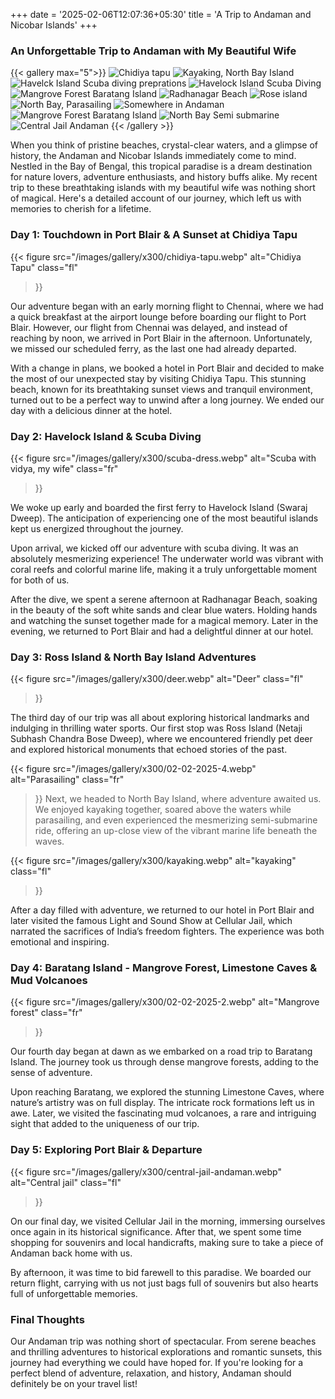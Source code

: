 +++
date = '2025-02-06T12:07:36+05:30'
title = 'A Trip to Andaman and Nicobar Islands'
+++

### An Unforgettable Trip to Andaman with My Beautiful Wife
{{< gallery max="5">}}
    <img loading="lazy" src="/images/gallery/x300/chidiya-tapu.webp" alt="Chidiya tapu">
    <img loading="lazy" src="/images/gallery/x300/kayaking.webp" alt="Kayaking, North Bay Island" >
    <img loading="lazy" src="/images/gallery/x300/scuba-dress.webp" alt="Havelck Island Scuba diving preprations">
    <img loading="lazy" src="/images/gallery/x300/01-02-2025-1.webp" alt="Havelock Island Scuba Diving" >
    <img loading="lazy" src="/images/gallery/x300/02-02-2025-2.webp" alt="Mangrove Forest Baratang Island">
    <img loading="lazy" src="/images/gallery/x300/01-02-2025-2.webp" alt="Radhanagar Beach">
    <img loading="lazy" src="/images/gallery/x300/deer.webp" alt="Rose island" >
    <img loading="lazy" src="/images/gallery/x300/02-02-2025-4.webp" alt="North Bay, Parasailing">
    <img loading="lazy" src="/images/gallery/x300/02-02-2025-1.webp" alt="Somewhere in Andaman">
    <img loading="lazy" src="/images/gallery/x300/02-02-2025-3.webp" alt="Mangrove Forest Baratang Island">
    <img loading="lazy" src="/images/gallery/x300/02-02-2025-5.webp" alt="North Bay Semi submarine">
    <img loading="lazy" src="/images/gallery/x300/central-jail-andaman.webp" alt="Central Jail Andaman">
{{< /gallery >}}

When you think of pristine beaches, crystal-clear waters, and a glimpse of history, the Andaman and Nicobar Islands immediately come to mind. Nestled in the Bay of Bengal, this tropical paradise is a dream destination for nature lovers, adventure enthusiasts, and history buffs alike. My recent trip to these breathtaking islands with my beautiful wife was nothing short of magical. Here's a detailed account of our journey, which left us with memories to cherish for a lifetime.

### **Day 1: Touchdown in Port Blair & A Sunset at Chidiya Tapu**

{{< figure
  src="/images/gallery/x300/chidiya-tapu.webp"
  alt="Chidiya Tapu"
  class="fl"
>}}

Our adventure began with an early morning flight to Chennai, where we had a quick breakfast at the airport lounge before boarding our flight to Port Blair. However, our flight from Chennai was delayed, and instead of reaching by noon, we arrived in Port Blair in the afternoon. Unfortunately, we missed our scheduled ferry, as the last one had already departed.

With a change in plans, we booked a hotel in Port Blair and decided to make the most of our unexpected stay by visiting Chidiya Tapu. This stunning beach, known for its breathtaking sunset views and tranquil environment, turned out to be a perfect way to unwind after a long journey. We ended our day with a delicious dinner at the hotel.

### **Day 2: Havelock Island & Scuba Diving**

{{< figure
  src="/images/gallery/x300/scuba-dress.webp"
  alt="Scuba with vidya, my wife"
  class="fr"
>}}


We woke up early and boarded the first ferry to Havelock Island (Swaraj Dweep). The anticipation of experiencing one of the most beautiful islands kept us energized throughout the journey.

Upon arrival, we kicked off our adventure with scuba diving. It was an absolutely mesmerizing experience! The underwater world was vibrant with coral reefs and colorful marine life, making it a truly unforgettable moment for both of us.

After the dive, we spent a serene afternoon at Radhanagar Beach, soaking in the beauty of the soft white sands and clear blue waters. Holding hands and watching the sunset together made for a magical memory. Later in the evening, we returned to Port Blair and had a delightful dinner at our hotel.

### **Day 3: Ross Island & North Bay Island Adventures**

{{< figure
  src="/images/gallery/x300/deer.webp"
  alt="Deer"
  class="fl"
>}}


The third day of our trip was all about exploring historical landmarks and indulging in thrilling water sports. Our first stop was Ross Island (Netaji Subhash Chandra Bose Dweep), where we encountered friendly pet deer and explored historical monuments that echoed stories of the past.


{{< figure
  src="/images/gallery/x300/02-02-2025-4.webp"
  alt="Parasailing"
  class="fr"
>}}
Next, we headed to North Bay Island, where adventure awaited us. We enjoyed kayaking together, soared above the waters while parasailing, and even experienced the mesmerizing semi-submarine ride, offering an up-close view of the vibrant marine life beneath the waves.


{{< figure
  src="/images/gallery/x300/kayaking.webp"
  alt="kayaking"
  class="fl"
>}}

After a day filled with adventure, we returned to our hotel in Port Blair and later visited the famous Light and Sound Show at Cellular Jail, which narrated the sacrifices of India’s freedom fighters. The experience was both emotional and inspiring.



### **Day 4: Baratang Island - Mangrove Forest, Limestone Caves & Mud Volcanoes**


{{< figure
  src="/images/gallery/x300/02-02-2025-2.webp"
  alt="Mangrove forest"
  class="fr"
>}}

Our fourth day began at dawn as we embarked on a road trip to Baratang Island. The journey took us through dense mangrove forests, adding to the sense of adventure.

Upon reaching Baratang, we explored the stunning Limestone Caves, where nature’s artistry was on full display. The intricate rock formations left us in awe. Later, we visited the fascinating mud volcanoes, a rare and intriguing sight that added to the uniqueness of our trip.

### **Day 5: Exploring Port Blair & Departure**


{{< figure
  src="/images/gallery/x300/central-jail-andaman.webp"
  alt="Central jail"
  class="fl"
>}}


On our final day, we visited Cellular Jail in the morning, immersing ourselves once again in its historical significance. After that, we spent some time shopping for souvenirs and local handicrafts, making sure to take a piece of Andaman back home with us.

By afternoon, it was time to bid farewell to this paradise. We boarded our return flight, carrying with us not just bags full of souvenirs but also hearts full of unforgettable memories.

### **Final Thoughts**

Our Andaman trip was nothing short of spectacular. From serene beaches and thrilling adventures to historical explorations and romantic sunsets, this journey had everything we could have hoped for. If you're looking for a perfect blend of adventure, relaxation, and history, Andaman should definitely be on your travel list!

